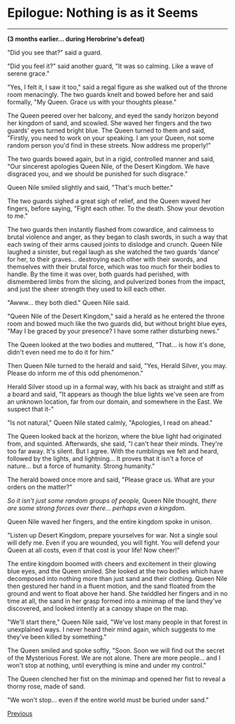 # Epilogue: Nothing is as it Seems
---

**(3 months earlier... during Herobrine's defeat)**

"Did you see that?" said a guard.

"Did you feel it?" said another guard, "It was so calming. Like a wave of serene grace."

"Yes, I felt it, I saw it too," said a regal figure as she walked out of the throne room menacingly. The two guards knelt and bowed before her and said formally, "My Queen. Grace us with your thoughts please."

The Queen peered over her balcony, and eyed the sandy horizon beyond her kingdom of sand, and scowled. She waved her fingers and the two guards' eyes turned bright blue. The Queen turned to them and said, "Firstly, you need to work on your speaking. I am your Queen, not some random person you'd find in these streets. Now address me properly!"

The two guards bowed again, but in a rigid, controlled manner and said, "Our sincerest apologies Queen Nile, of the Desert Kingdom. We have disgraced you, and we should be punished for such disgrace."

Queen Nile smiled slightly and said, "That's much better."

The two guards sighed a great sigh of relief, and the Queen waved her fingers, before saying, "Fight each other. To the death. Show your devotion to me."

The two guards then instantly flashed from cowardice, and calmness to brutal violence and anger, as they began to clash swords, in such a way that each swing of their arms caused joints to dislodge and crunch. Queen Nile laughed a sinister, but regal laugh as she watched the two guards 'dance' for her, to their graves... destroying each other with their swords, and themselves with their brutal force, which was too much for their bodies to handle. By the time it was over, both guards had perished, with dismembered limbs from the slicing, and pulverized bones from the impact, and just the sheer strength they used to kill each other.

"Awww... they both died." Queen Nile said.

"Queen Nile of the Desert Kingdom," said a herald as he entered the throne room and bowed much like the two guards did, but without bright blue eyes, "May I be graced by your presence? I have some rather disturbing news."

The Queen looked at the two bodies and muttered, "That... is how it's done, didn't even need me to do it for him."

Then Queen Nile turned to the herald and said, "Yes, Herald Silver, you may. Please do inform me of this odd phenomenon."

Herald Silver stood up in a formal way, with his back as straight and stiff as a board and said, "It appears as though the blue lights we've seen are from an unknown location, far from our domain, and somewhere in the East. We suspect that it-"

"Is not natural," Queen Nile stated calmly, "Apologies, I read on ahead."

The Queen looked back at the horizon, where the blue light had originated from, and squinted. Afterwards, she said, "I can't hear their minds. They're too far away. It's silent. But I agree. With the rumblings we felt and heard, followed by the lights, and lightning... It proves that it isn't a force of nature... but a force of humanity. Strong humanity."

The herald bowed once more and said, "Please grace us. What are your orders on the matter?"

*So it isn't just some random groups of people,* Queen Nile thought, *there are some strong forces over there... perhaps even a kingdom.*

Queen Nile waved her fingers, and the entire kingdom spoke in unison.

"Listen up Desert Kingdom, prepare yourselves for war. Not a single soul will defy me. Even if you are wounded, you will fight. You will defend your Queen at all costs, even if that cost is your life! Now cheer!"

The entire kingdom boomed with cheers and excitement in their glowing blue eyes, and the Queen smiled. She looked at the two bodies which have decomposed into nothing more than just sand and their clothing. Queen Nile then gestured her hand in a fluent motion, and the sand floated from the ground and went to float above her hand. She twiddled her fingers and in no time at all, the sand in her grasp formed into a minimap of the land they've discovered, and looked intently at a canopy shape on the map.

"We'll start there," Queen Nile said, "We've lost many people in that forest in unexplained ways. I never heard their mind again, which suggests to me they've been killed by something."

The Queen smiled and spoke softly, "Soon. Soon we will find out the secret of the Mysterious Forest. We are not alone. There are more people... and I won't stop at nothing, until everything is mine and under my control."

The Queen clenched her fist on the minimap and opened her fist to reveal a thorny rose, made of sand.

"We won't stop... even if the entire world must be buried under sand."



[Previous](https://lemurkolachnik.github.io/Legend-of-Lemur/pages/book_2_chapters/14)
